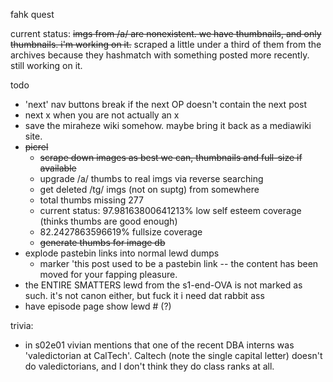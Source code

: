 fahk quest

current status:
    ~~imgs from /a/ are nonexistent. we have thumbnails, and only thumbnails. i'm working on it.~~
    scraped a little under a third of them from the archives because they hashmatch with something posted more recently. still working on it.


todo

* 'next' nav buttons break if the next OP doesn't contain the next post
* next x when you are not actually an x
* save the miraheze wiki somehow. maybe bring it back as a mediawiki site.
* ~~picrel~~
    * ~~scrape down images as best we can, thumbnails and full-size if available~~
    * upgrade /a/ thumbs to real imgs via reverse searching
    * get deleted /tg/ imgs (not on suptg) from somewhere
    * total thumbs missing 277
    * current status: 97.98163800641213% low self esteem coverage (thinks thumbs are good enough)
    * 82.2427863596619% fullsize coverage
    * ~~generate thumbs for image db~~
* explode pastebin links into normal lewd dumps
    * marker 'this post used to be a pastebin link -- the content has been moved for your fapping pleasure.
* the ENTIRE SMATTERS lewd from the s1-end-OVA is not marked as such. it's not canon either, but fuck it i need dat rabbit ass
* have episode page show lewd # (?)

trivia:
* in s02e01 vivian mentions that one of the recent DBA interns was 'valedictorian at CalTech'. Caltech (note the single capital letter) doesn't do valedictorians, and I don't think they do class ranks at all.